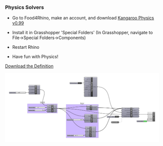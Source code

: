 ### Physics Solvers

- Go to Food4Rhino, make an account, and download [Kangaroo Physics v0.99](http://www.food4rhino.com/app/kangaroo-physics#downloads_list)
- Install it in Grasshopper 'Special Folders' (In Grasshopper, navigate to File->Special Folders->Components)
- Restart Rhino

- Have fun with Physics!

[Download the Definition](basicphysics.gh)

![basicphysics.PNG](basicphysics.PNG)

